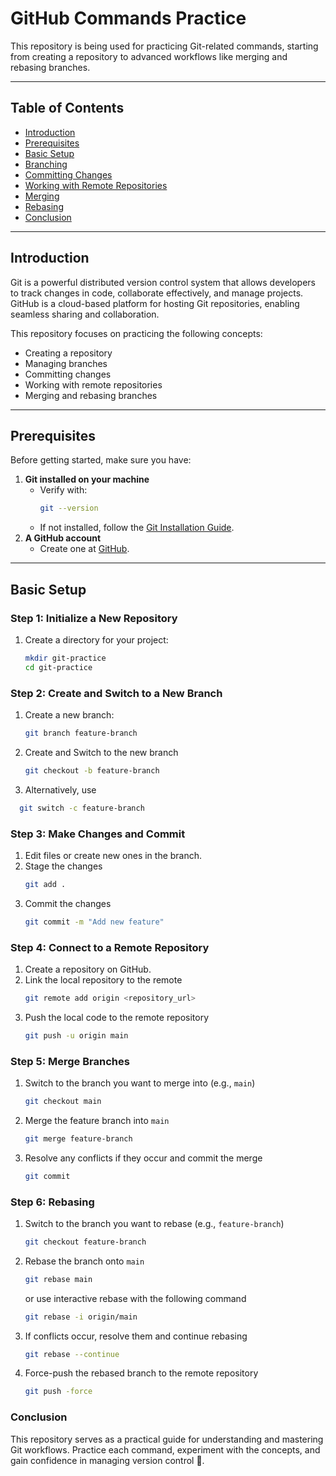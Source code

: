 # GitHub Commands Practice  

This repository is being used for practicing Git-related commands, starting from creating a repository to advanced workflows like merging and rebasing branches.  

---

## Table of Contents  
- [Introduction](#introduction)  
- [Prerequisites](#prerequisites)  
- [Basic Setup](#basic-setup)  
- [Branching](#branching)  
- [Committing Changes](#committing-changes)  
- [Working with Remote Repositories](#working-with-remote-repositories)  
- [Merging](#merging)  
- [Rebasing](#rebasing)  
- [Conclusion](#conclusion)  

---

## Introduction  

Git is a powerful distributed version control system that allows developers to track changes in code, collaborate effectively, and manage projects. GitHub is a cloud-based platform for hosting Git repositories, enabling seamless sharing and collaboration.  

This repository focuses on practicing the following concepts:  
- Creating a repository  
- Managing branches  
- Committing changes  
- Working with remote repositories  
- Merging and rebasing branches  

---

## Prerequisites  

Before getting started, make sure you have:  
1. **Git installed on your machine**  
   - Verify with:  
     ```bash  
     git --version  
     ```  
   - If not installed, follow the [Git Installation Guide](https://git-scm.com/book/en/v2/Getting-Started-Installing-Git).  
2. **A GitHub account**  
   - Create one at [GitHub](https://github.com).  

---

## Basic Setup  

### Step 1: Initialize a New Repository  

1. Create a directory for your project:  
   ```bash  
   mkdir git-practice  
   cd git-practice

### Step 2: Create and Switch to a New Branch

1. Create a new branch:
   ```bash  
   git branch feature-branch
   
2. Create and Switch to the new branch
   ```bash
   git checkout -b feature-branch

3. Alternatively, use
  ```bash
    git switch -c feature-branch
 ```

### Step 3: Make Changes and Commit

1. Edit files or create new ones in the branch.
2. Stage the changes
   ```bash  
   git add .
   ```
3. Commit the changes
   ```bash  
   git commit -m "Add new feature"  
   ```    

### Step 4: Connect to a Remote Repository

1. Create a repository on GitHub.
2. Link the local repository to the remote
   ```bash  
   git remote add origin <repository_url>      
   ```
3. Push the local code to the remote repository
   ```bash  
   git push -u origin main      
   ```

### Step 5: Merge Branches

1. Switch to the branch you want to merge into (e.g., ```main```)
   ```bash  
   git checkout main
   ```
2. Merge the feature branch into ```main```
   ```bash  
   git merge feature-branch  
   ```
3. Resolve any conflicts if they occur and commit the merge
   ```bash  
   git commit
   ```

### Step 6: Rebasing

1. Switch to the branch you want to rebase (e.g., ```feature-branch```)
   ```bash  
   git checkout feature-branch  
   ```
2. Rebase the branch onto ```main```
   ```bash  
   git rebase main    
   ```
   or
   use interactive rebase with the following command
   ```bash  
   git rebase -i origin/main    
   ```
4. If conflicts occur, resolve them and continue rebasing
   ```bash  
   git rebase --continue  
   ```
5. Force-push the rebased branch to the remote repository
   ```bash  
   git push -force  
   ```

### Conclusion

This repository serves as a practical guide for understanding and mastering Git workflows. Practice each command, experiment with the concepts, and gain confidence in managing version control 🚀.
